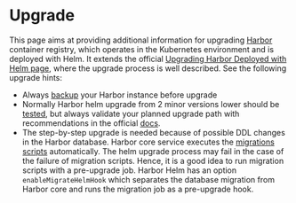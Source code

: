 # Upgrade

This page aims at providing additional information for upgrading [Harbor](https://goharbor.io/)
container registry, which operates in the Kubernetes environment and is deployed with Helm.
It extends the official [Upgrading Harbor Deployed with Helm page](https://goharbor.io/docs/main/administration/upgrade/helm-upgrade/),
where the upgrade process is well described. See the following upgrade hints:

- Always [backup](backup_and_restore) your Harbor instance before upgrade
- Normally Harbor helm upgrade from 2 minor versions lower should be [tested](https://github.com/goharbor/harbor-helm/issues/500#issuecomment-647029797), but always
  validate your planned upgrade path with recommendations in the official [docs](https://goharbor.io/docs/main/administration/upgrade/).
- The step-by-step upgrade is needed because of possible DDL changes in the Harbor database.
  Harbor core service executes the [migrations scripts](https://github.com/goharbor/harbor/tree/main/make/migrations/postgresql) automatically.
  The helm upgrade process may fail in the case of the failure of migration scripts. 
  Hence, it is a good idea to run migration scripts with a pre-upgrade job. Harbor Helm
  has an option `enableMigrateHelmHook` which separates the database migration from Harbor core
  and runs the migration job as a pre-upgrade hook.
